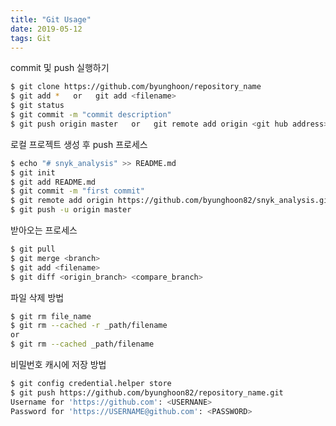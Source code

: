 ```yaml
---
title: "Git Usage"
date: 2019-05-12
tags: Git
---
```

  

commit 및 push 실행하기
```bash
$ git clone https://github.com/byunghoon/repository_name
$ git add *   or   git add <filename>
$ git status
$ git commit -m "commit description"
$ git push origin master   or   git remote add origin <git hub address>
```
  
  
로컬 프로젝트 생성 후 push 프로세스
```bash
$ echo "# snyk_analysis" >> README.md
$ git init
$ git add README.md
$ git commit -m "first commit"
$ git remote add origin https://github.com/byunghoon82/snyk_analysis.git
$ git push -u origin master
```
  

받아오는 프로세스
```bash
$ git pull
$ git merge <branch>
$ git add <filename>
$ git diff <origin_branch> <compare_branch>
```
  

파일 삭제 방법
```bash
$ git rm file_name
$ git rm --cached -r _path/filename
or 
$ git rm --cached _path/filename
```
  
  
비밀번호 캐시에 저장 방법
```bash
$ git config credential.helper store
$ git push https://github.com/byunghoon82/repository_name.git
Username for 'https://github.com': <USERNANE>
Password for 'https://USERNAME@github.com': <PASSWORD>
```
